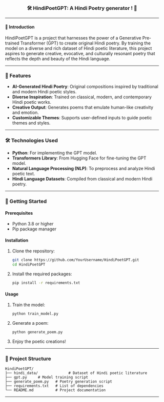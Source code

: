 

<div align="center">
    <h3>🛠️ HindiPoetGPT: A Hindi Poetry generator ! 🤖</h3>
</div>

---

#### 📜 Introduction

HindiPoetGPT is a project that harnesses the power of a Generative Pre-trained Transformer (GPT) to create original Hindi poetry. By training the model on a diverse and rich dataset of Hindi poetic literature, this project aspires to generate creative, evocative, and culturally resonant poetry that reflects the depth and beauty of the Hindi language.

---

### 🌟 Features  
- **AI-Generated Hindi Poetry**: Original compositions inspired by traditional and modern Hindi poetic styles.  
- **Diverse Inspiration**: Trained on classical, modern, and contemporary Hindi poetic works.  
- **Creative Output**: Generates poems that emulate human-like creativity and emotion.  
- **Customizable Themes**: Supports user-defined inputs to guide poetic themes and styles.  

---

### 🛠️ Technologies Used  
- **Python**: For implementing the GPT model.  
- **Transformers Library**: From Hugging Face for fine-tuning the GPT model.  
- **Natural Language Processing (NLP)**: To preprocess and analyze Hindi poetic text.  
- **Hindi Language Datasets**: Compiled from classical and modern Hindi poetry.  

---

### 🚀 Getting Started  

#### Prerequisites  
- Python 3.8 or higher  
- Pip package manager  

#### Installation  
1. Clone the repository:  
   ```bash
   git clone https://github.com/YourUsername/HindiPoetGPT.git
   cd HindiPoetGPT
   ```  
2. Install the required packages:  
   ```bash
   pip install -r requirements.txt
   ```  

#### Usage  
1. Train the model:  
   ```bash
   python train_model.py
   ```  
2. Generate a poem:  
   ```bash
   python generate_poem.py 
   ```  
3. Enjoy the poetic creations!  

---

### 📂 Project Structure  
```plaintext
HindiPoetGPT/  
├── hindi_data/              # Dataset of Hindi poetic literature   
├── gpt.py     # Model training script  
├── generate_poem.py   # Poetry generation script  
├── requirements.txt   # List of dependencies  
└── README.md          # Project documentation  
```

---


















